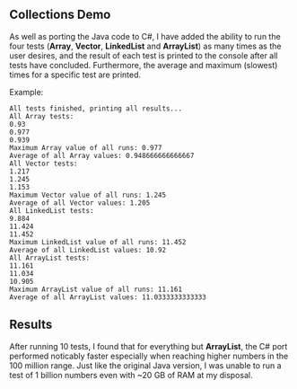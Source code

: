 ## Collections Demo
As well as porting the Java code to C#, I have added the ability to run the four tests (**Array**, **Vector**, **LinkedList** and **ArrayList**) as many times as the user desires, and the result of each test is printed to the console after all tests have concluded. Furthermore, the average and maximum (slowest) times for a specific test are printed.

Example:

    All tests finished, printing all results...
    All Array tests:
    0.93
    0.977
    0.939
    Maximum Array value of all runs: 0.977
    Average of all Array values: 0.948666666666667
    All Vector tests:
    1.217
    1.245
    1.153
    Maximum Vector value of all runs: 1.245
    Average of all Vector values: 1.205
    All LinkedList tests:
    9.884
    11.424
    11.452
    Maximum LinkedList value of all runs: 11.452
    Average of all LinkedList values: 10.92
    All ArrayList tests:
    11.161
    11.034
    10.905
    Maximum ArrayList value of all runs: 11.161
    Average of all ArrayList values: 11.0333333333333


## Results
After running 10 tests, I found that for everything but **ArrayList**, the C# port performed noticably faster especially when reaching higher numbers in the 100 million range. Just like the original Java version, I was unable to run a test of 1 billion numbers even with ~20 GB of RAM at my disposal.
